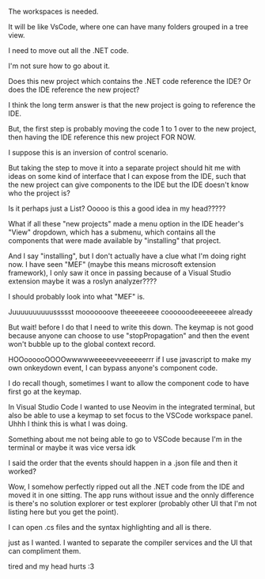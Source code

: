 The workspaces is needed.

It will be like VsCode, where one can have many folders grouped in a tree view.

I need to move out all the .NET code.

I'm not sure how to go about it.

Does this new project which contains the .NET code reference the IDE?
Or does the IDE reference the new project?

I think the long term answer is that the new project is going to reference the IDE.

But, the first step is probably moving the code 1 to 1 over to the new project,
then having the IDE reference this new project FOR NOW.

I suppose this is an inversion of control scenario.

But taking the step to move it into a separate project should hit me with ideas on
some kind of interface that I can expose from the IDE, such that
the new project can give components to the IDE but the IDE doesn't know who the project is?

Is it perhaps just a List<Panel>?
Ooooo is this a good idea in my head?????

What if all these "new projects" made a menu option in the IDE header's "View" dropdown,
which has a submenu, which contains all the components that were made available
by "installing" that project.

And I say "installing", but I don't actually have a clue what I'm doing right now.
I have seen "MEF" (maybe this means microsoft extension framework), I only saw it
once in passing because of a Visual Studio extension maybe it was a roslyn analyzer????

I should probably look into what "MEF" is.

Juuuuuuuuuussssst mooooooove theeeeeeee coooooodeeeeeeee already

But wait! before I do that
I need to write this down.
The keymap is not good because anyone can choose to use "stopPropagation" and then
the event won't bubble up to the global context record.

HOOoooooOOOOwwwwweeeeevveeeeeerrr
if I use javascript to make my own onkeydown event, I can bypass anyone's
component code.

I do recall though, sometimes I want to allow the component code to have first
go at the keymap.

In Visual Studio Code I wanted to use Neovim in the integrated terminal,
but also be able to use a keymap to set focus to the VSCode workspace panel.
Uhhh I think this is what I was doing.

Something about me not being able to go to VSCode because I'm in the terminal or
maybe it was vice versa idk

I said the order that the events should happen in a .json file and then it worked?

Wow, I somehow perfectly ripped out all the .NET code from the IDE and moved it in one sitting.
The app runs without issue and the onnly difference is there's no solution explorer
or test explorer (probably other UI that I'm not listing here but you get the point).

I can open .cs files and the syntax highlighting and all is there.

just as I wanted. I wanted to separate the compiler services and the UI that can compliment them.

tired and my head hurts :3